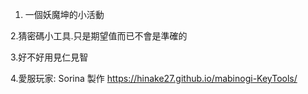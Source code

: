 1. 一個妖魔坤的小活動

2.猜密碼小工具.只是期望值而已不會是準確的

3.好不好用見仁見智

4.愛服玩家: Sorina 製作
https://hinake27.github.io/mabinogi-KeyTools/
